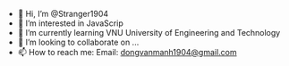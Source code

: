 - 👋 Hi, I’m @Stranger1904
- 👀 I’m interested in JavaScrip
- 🌱 I’m currently learning VNU University of Engineering and Technology
- 💞️ I’m looking to collaborate on ...
- 📫 How to reach me: Email: dongvanmanh1904@gmail.com

<!---
Stranger1904/Stranger1904 is a ✨ special ✨ repository because its `README.md` (this file) appears on your GitHub profile.
You can click the Preview link to take a look at your changes.
--->
